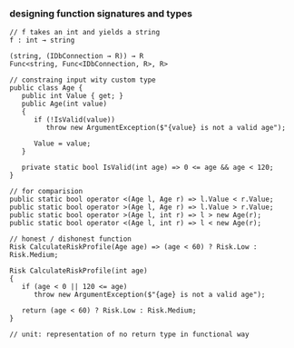 ### designing function signatures and types

    // f takes an int and yields a string
    f : int → string
    
    (string, (IDbConnection → R)) → R
    Func<string, Func<IDbConnection, R>, R>
    
    // constraing input wity custom type
    public class Age {
       public int Value { get; }
       public Age(int value)
       {
          if (!IsValid(value))
             throw new ArgumentException($"{value} is not a valid age");

          Value = value;
       }

       private static bool IsValid(int age) => 0 <= age && age < 120;
    }
    
    // for comparision
    public static bool operator <(Age l, Age r) => l.Value < r.Value;
    public static bool operator >(Age l, Age r) => l.Value > r.Value;
    public static bool operator >(Age l, int r) => l > new Age(r);
    public static bool operator <(Age l, int r) => l < new Age(r);
    
    // honest / dishonest function
    Risk CalculateRiskProfile(Age age) => (age < 60) ? Risk.Low : Risk.Medium;
    
    Risk CalculateRiskProfile(int age)
    {
       if (age < 0 || 120 <= age)
          throw new ArgumentException($"{age} is not a valid age");

       return (age < 60) ? Risk.Low : Risk.Medium;
    }

    // unit: representation of no return type in functional way

